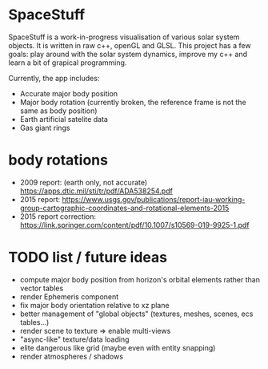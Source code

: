 # SpaceStuff

SpaceStuff is a work-in-progress visualisation of various solar system objects. It is written in raw c++, openGL and GLSL. This project has a few goals: play around with the solar system dynamics, improve my c++ and learn a bit of grapical programming.

Currently, the app includes:
 - Accurate major body position
 - Major body rotation (currently broken, the reference frame is not the same as body position)
 - Earth artificial satelite data
 - Gas giant rings

# body rotations
 - 2009 report: (earth only, not accurate) https://apps.dtic.mil/sti/tr/pdf/ADA538254.pdf
 - 2015 report: https://www.usgs.gov/publications/report-iau-working-group-cartographic-coordinates-and-rotational-elements-2015
 - 2015 report correction: https://link.springer.com/content/pdf/10.1007/s10569-019-9925-1.pdf

# TODO list / future ideas
 - compute major body position from horizon's orbital elements rather than vector tables
 - render Ephemeris component 
 - fix major body orientation relative to xz plane
 - better management of "global objects" (textures, meshes, scenes, ecs tables...)
 - render scene to texture => enable multi-views
 - "async-like" texture/data loading
 - elite dangerous like grid (maybe even with entity snapping)
 - render atmospheres / shadows 
